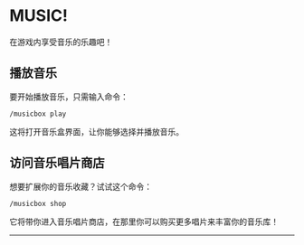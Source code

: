 # MUSIC!

在游戏内享受音乐的乐趣吧！

## 播放音乐

要开始播放音乐，只需输入命令：

```
/musicbox play
```

这将打开音乐盒界面，让你能够选择并播放音乐。

## 访问音乐唱片商店

想要扩展你的音乐收藏？试试这个命令：

```
/musicbox shop
```

它将带你进入音乐唱片商店，在那里你可以购买更多唱片来丰富你的音乐库！

---

